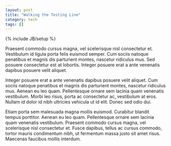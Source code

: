 ```yaml
---
layout: post
title: "Walking the Testing Line"
category: tech
tags: []
---
```

{% include JB/setup %}

Praesent commodo cursus magna, vel scelerisque nisl consectetur et. Vestibulum id ligula porta felis euismod semper. Cum sociis natoque penatibus et magnis dis parturient montes, nascetur ridiculus mus. Sed posuere consectetur est at lobortis. Integer posuere erat a ante venenatis dapibus posuere velit aliquet.

Integer posuere erat a ante venenatis dapibus posuere velit aliquet. Cum sociis natoque penatibus et magnis dis parturient montes, nascetur ridiculus mus. Aenean eu leo quam. Pellentesque ornare sem lacinia quam venenatis vestibulum. Morbi leo risus, porta ac consectetur ac, vestibulum at eros. Nullam id dolor id nibh ultricies vehicula ut id elit. Donec sed odio dui.

Etiam porta sem malesuada magna mollis euismod. Curabitur blandit tempus porttitor. Aenean eu leo quam. Pellentesque ornare sem lacinia quam venenatis vestibulum. Praesent commodo cursus magna, vel scelerisque nisl consectetur et. Fusce dapibus, tellus ac cursus commodo, tortor mauris condimentum nibh, ut fermentum massa justo sit amet risus. Maecenas faucibus mollis interdum.
